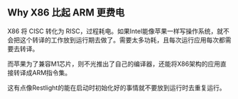 ## Why X86 比起 ARM 更费电
X86 将 CISC 转化为 RISC，过程耗电。如果Intel能像苹果一样写操作系统，就不会把这个转译的工作放到运行期去做了。需要太多功耗，且每次运行应用每次都需要去转译。

而苹果为了兼容M1芯片，则不光推出了自己的编译器，还能将X86架构的应用直接转译成ARM指令集。

这有点像Restlight的能在启动时初始化好的事情就不要放到运行时去重复运行。

